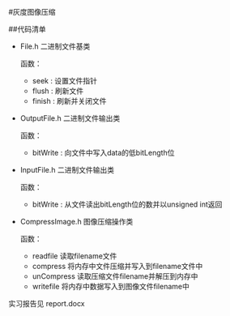 #灰度图像压缩

##代码清单

 - File.h
    二进制文件基类
    
    函数：
     - seek : 设置文件指针
     - flush : 刷新文件
     - finish : 刷新并关闭文件
 - OutputFile.h
    二进制文件输出类
    
    函数：
     - bitWrite : 向文件中写入data的低bitLength位
 - InputFile.h
    二进制文件输出类
    
    函数：
     - bitWrite : 从文件读出bitLength位的数并以unsigned int返回
 - CompressImage.h
    图像压缩操作类
    
    函数：
     - readfile 读取filename文件
     - compress 将内存中文件压缩并写入到filename文件中
     - unCompress 读取压缩文件filename并解压到内存中
     - writefile 将内存中数据写入到图像文件filename中
     
     
实习报告见 report.docx